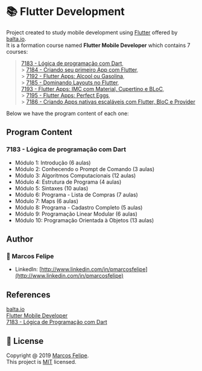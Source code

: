 # :books: Flutter Development

Project created to study mobile development using [Flutter](https://flutter.dev/) offered by [balta.io](https://balta.io/). <br>
It is a formation course named <b>Flutter Mobile Developer</b> which contains 7 courses:

> [7183 - Lógica de programação com Dart](https://balta.io/cursos/logica-de-programacao-com-dart), <br> > [7184 - Criando seu primeiro App com Flutter](https://balta.io/cursos/criando-seu-primeiro-app-com-flutter), <br> > [7192 - Flutter Apps: Alcool ou Gasolina](https://balta.io/cursos/flutter-apps-alcool-ou-gasolina), <br> > [7185 - Dominando Layouts no Flutter](https://balta.io/cursos/dominando-layouts-no-flutter), <br>
> [7193 - Flutter Apps: IMC com Material, Cupertino e BLoC](https://balta.io/cursos/flutter-apps-imc-material-cupertino-bloc), <br> > [7195 - Flutter Apps: Perfect Eggs](https://balta.io/cursos/flutter-apps-perfect-eggs), <br> > [7186 - Criando Apps nativas escaláveis com Flutter, BloC e Provider](https://balta.io/cursos/criando-apps-nativas-escalaveis-com-flutter-bloc-provider)

Below we have the program content of each one:

## Program Content

### 7183 - Lógica de programação com Dart

- Módulo 1: Introdução (6 aulas)
- Módulo 2: Conhecendo o Prompt de Comando (3 aulas)
- Módulo 3: Algoritmos Computacionais (12 aulas)
- Módulo 4: Estrutura de Programa (4 aulas)
- Módulo 5: Sintaxes (10 aulas)
- Módulo 6: Programa - Lista de Compras (7 aulas)
- Módulo 7: Maps (6 aulas)
- Módulo 8: Programa - Cadastro Completo (5 aulas)
- Módulo 9: Programação Linear Modular (6 aulas)
- Módulo 10: Programação Orientada à Objetos (13 aulas)

## Author

### :bust_in_silhouette: Marcos Felipe

- LinkedIn: [http://www.linkedin.com/in/pmarcosfelipe](http://www.linkedin.com/in/pmarcosfelipe)

## References

[balta.io](https://balta.io/)<br>
[Flutter Mobile Developer](https://balta.io/carreiras/flutter-mobile-developer)<br>
[7183 - Lógica de Programação com Dart](https://balta.io/cursos/logica-de-programacao-com-dart)

## :pencil: License

Copyright @ 2019 [Marcos Felipe](http://www.linkedin.com/in/pmarcosfelipe).<br>
This project is [MIT](https://choosealicense.com/licenses/mit/) licensed.
